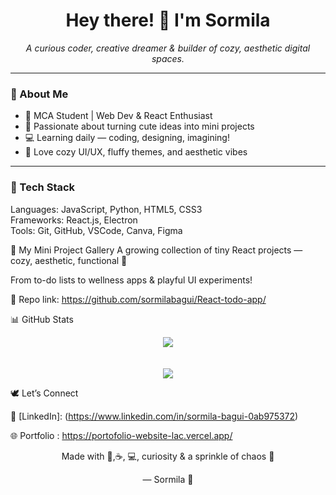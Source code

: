 <h1 align="center">Hey there! 🌸 I'm Sormila</h1>
<p align="center">
  <em>A curious coder, creative dreamer & builder of cozy, aesthetic digital spaces.</em>  
</p>

---

### 🌼 About Me

- 🌷 MCA Student | Web Dev & React Enthusiast
- 🎨 Passionate about turning cute ideas into mini projects
- 💻 Learning daily — coding, designing, imagining!
- 🌸 Love cozy UI/UX, fluffy themes, and aesthetic vibes

---

### 🌸 Tech Stack


Languages:   JavaScript, Python, HTML5, CSS3  
Frameworks:  React.js, Electron<br>
Tools:       Git, GitHub, VSCode, Canva, Figma  

🧁 My Mini Project Gallery
A growing collection of tiny React projects — cozy, aesthetic, functional 💖

From to-do lists to wellness apps & playful UI experiments!

🧪 Repo link: https://github.com/sormilabagui/React-todo-app/

📊 GitHub Stats
<p align="center"> <img src="https://github-readme-stats.vercel.app/api?username=sormilabagui&show_icons=true&theme=tokyonight" /> <br> <br> <br> <img src="https://streak-stats.demolab.com?user=sormilabagui&theme=tokyonight" />
 </p>
🕊 Let’s Connect

💼 [LinkedIn]: (https://www.linkedin.com/in/sormila-bagui-0ab975372)

🌐 Portfolio : https://portofolio-website-lac.vercel.app/

<p align="center"> Made with 💜,☕, 💻, curiosity & a sprinkle of chaos 🌙 </p>   
<p align="center">— Sormila 🌼</p>

